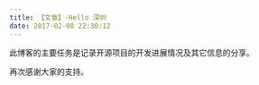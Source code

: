 ```yaml
---
title: 【文章】-Hello 深圳
date: 2017-02-08 22:30:12
---
```

此博客的主要任务是记录开源项目的开发进展情况及其它信息的分享。

再次感谢大家的支持。

